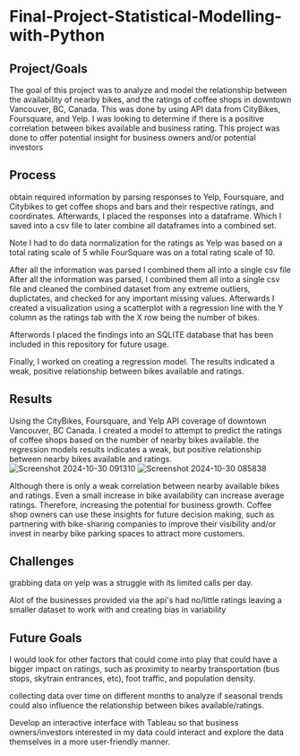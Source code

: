 # Final-Project-Statistical-Modelling-with-Python

## Project/Goals
The goal of this project was to analyze and model the relationship between the availability of nearby bikes, and the ratings of coffee shops in downtown Vancouver, BC, Canada. This was done by using
API data from CityBikes, Foursquare, and Yelp. I was looking to determine if there is a positive correlation between bikes available and business rating. This project was done to offer potential insight for business owners and/or potential investors 

## Process
obtain required information by parsing responses to Yelp, Foursquare, and Citybikes to get coffee shops and bars and their respective ratings, and coordinates. 
Afterwards, I placed the responses into a dataframe. Which I saved into a csv file to later combine all dataframes into a combined set.

Note I had to do data normalization for the ratings as Yelp was based on a total rating scale of 5 while FourSquare was on a total rating scale of 10.

After all the information was parsed I combined them all into a single csv file After all the information was parsed, I combined them all into a single csv file and cleaned the combined dataset from any extreme outliers, duplictates, and checked for any important missing values.
Afterwards I created a visualization using a scatterplot with a regression line 
with the Y column as the ratings tab with the X row being the number of bikes. 

Afterwords I placed the findings into an SQLITE database that has been included in this repository for future usage.

Finally, I worked on creating a regression model. The results indicated a weak, positive relationship between bikes available and ratings.


## Results
Using the CityBikes, Foursquare, and Yelp API coverage of downtown Vancouver, BC Canada. I created a model to attempt to predict the ratings of coffee shops based on the number of nearby bikes available.
the regression models results indicates a weak, but positive relationship between nearby bikes available and ratings.
![Screenshot 2024-10-30 091310](https://github.com/user-attachments/assets/379e438d-f22f-4650-bd62-e28a69fd9498)
![Screenshot 2024-10-30 085838](https://github.com/user-attachments/assets/a497d258-4bbf-4c90-a548-3aeab2ff2767)

Although there is only a weak correlation between nearby available bikes and ratings. Even a small increase in bike availability can increase average ratings. Therefore, increasing the potential
for business growth. Coffee shop owners can use these insights for future decision making, such as partnering with bike-sharing companies to improve their visibility and/or invest in nearby bike parking spaces
to attract more customers.

## Challenges 
grabbing data on yelp was a struggle with its limited calls per day.

Alot of the businesses provided via the api's had no/little ratings leaving a smaller dataset to work with and creating bias in variability

## Future Goals
I would look for other factors that could come into play that could have a bigger impact on ratings, such as proximity to nearby transportation (bus stops, skytrain entrances, etc), foot traffic, and population density.

collecting data over time on different months to analyze if seasonal trends could also influence the relationship between bikes available/ratings.

Develop an interactive interface with Tableau so that business owners/investors interested in my data could interact and explore the data themselves in a more user-friendly manner.
